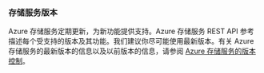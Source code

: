 ### 存储服务版本
Azure 存储服务定期更新，为新功能提供支持。Azure 存储服务 REST API 参考描述每个受支持的版本及其功能。我们建议你尽可能使用最新版本。有关 Azure 存储服务的最新版本的信息以及以前版本的信息，请参阅 [Azure 存储服务的版本控制](https://msdn.microsoft.com/library/azure/dd894041.aspx)。

<!---HONumber=AcomDC_0921_2016-->